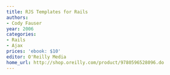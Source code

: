 ```yaml
---
title: RJS Templates for Rails
authors:
- Cody Fauser
year: 2006
categories:
- Rails
- Ajax
prices: 'ebook: $10'
editor: O'Reilly Media
home_url: http://shop.oreilly.com/product/9780596528096.do
---
```


